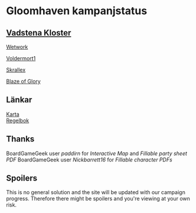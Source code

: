 # Gloomhaven kampanjstatus

##  [Vadstena Kloster](allfathr.github.io/partysheet.pdf)
[Wetwork](allfathr.github.io/cragheart.pdf)

[Voldermort1](allfathr.github.io/tinkerer.pdf)

[Skrallex](allfathr.github.io/mindthief.pdf)

[Blaze of Glory](allfathr.github.io/spellweaver.pdf)

## Länkar
[Karta](allfathr.github.io/map.png)  
[Regelbok](https://drive.google.com/open?id=10Sjmjdyc2Fan62Ubi1LsHXtTz2r5wU-o)

## Thanks
BoardGameGeek user *paddirn* for *Interactive Map* and *Fillable party sheet PDF*
BoardGameGeek user *Nickbarrett16* for *Fillable character PDFs*


## Spoilers
This is no general solution and the site will be updated with our campaign progress. Therefore there might be spoilers and you're viewing at your own risk.
